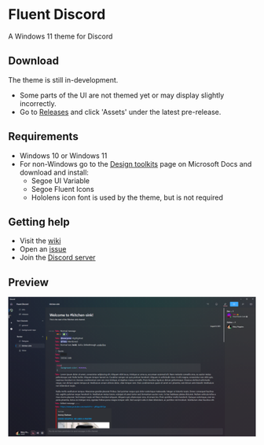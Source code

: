 # Fluent Discord
A Windows 11 theme for Discord

## Download
The theme is still in-development.
* Some parts of the UI are not themed yet or may display slightly incorrectly.
* Go to [Releases](https://github.com/TakosThings/Fluent-Discord/releases/latest) and click 'Assets' under the latest pre-release.

## Requirements
* Windows 10 or Windows 11
* For non-Windows go to the [Design toolkits](https://docs.microsoft.com/en-gb/windows/apps/design/downloads/#fonts) page on Microsoft Docs and download and install:
  * Segoe UI Variable
  * Segoe Fluent Icons
  * Hololens icon font is used by the theme, but is not required

## Getting help
* Visit the [wiki](https://github.com/TakosThings/Fluent-Discord/wiki)
* Open an [issue](https://github.com/TakosThings/Fluent-Discord/issues)
* Join the [Discord server](https://discord.gg/ZYrCacRuez)

## Preview
![Preview](/images/ui-0.0.3.png)
